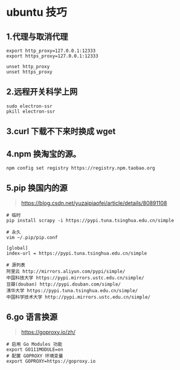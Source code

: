 # ubuntu 技巧
## 1.代理与取消代理

```
export http_proxy=127.0.0.1:12333
export https_proxy=127.0.0.1:12333
```

```
unset http_proxy
unset https_proxy
```

## 2.远程开关科学上网

```
sudo electron-ssr
pkill electron-ssr
```

## 3.curl 下载不下来时换成 wget

## 4.npm 换淘宝的源。
```
npm config set registry https://registry.npm.taobao.org
```

## 5.pip 换国内的源
> https://blog.csdn.net/yuzaipiaofei/article/details/80891108
```
# 临时
pip install scrapy -i https://pypi.tuna.tsinghua.edu.cn/simple

# 永久
vim ~/.pip/pip.conf

[global]
index-url = https://pypi.tuna.tsinghua.edu.cn/simple

# 源列表
阿里云 http://mirrors.aliyun.com/pypi/simple/ 
中国科技大学 https://pypi.mirrors.ustc.edu.cn/simple/ 
豆瓣(douban) http://pypi.douban.com/simple/ 
清华大学 https://pypi.tuna.tsinghua.edu.cn/simple/ 
中国科学技术大学 http://pypi.mirrors.ustc.edu.cn/simple/
```

## 6.go 语言换源
> https://goproxy.io/zh/
```
# 启用 Go Modules 功能
export GO111MODULE=on
# 配置 GOPROXY 环境变量
export GOPROXY=https://goproxy.io
```
